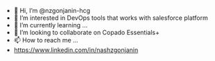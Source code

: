 - 👋 Hi, I’m @nzgonjanin-hcg
- 👀 I’m interested in DevOps tools that works with salesforce platform
- 🌱 I’m currently learning ...
- 💞️ I’m looking to collaborate on Copado Essentials+
- 📫 How to reach me ... 
- https://www.linkedin.com/in/nashzgonjanin

<!---
nzgonjanin-hcg/nzgonjanin-hcg is a ✨ special ✨ repository because its `README.md` (this file) appears on your GitHub profile.
You can click the Preview link to take a look at your changes.
--->
